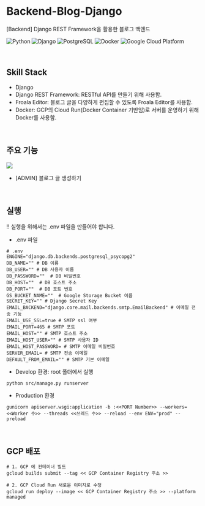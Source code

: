 # Backend-Blog-Django
[Backend] Django REST Framework을 활용한 블로그 백엔드


<p>
  <img alt="Python" src="https://img.shields.io/badge/-Python-3776AB?style=flat-square&logo=Python&logoColor=white" />
  <img alt="Django" src="https://img.shields.io/badge/-Django-092E20?style=flat-square&logo=Django&logoColor=white" />
  <img alt="PostgreSQL" src="https://img.shields.io/badge/-PostgreSQL-4169E1?style=flat-square&logo=PostgreSQL&logoColor=white" />
  <img alt="Docker" src="https://img.shields.io/badge/-Docker-2496ED?style=flat-square&logo=docker&logoColor=white" />
  <img alt="Google Cloud Platform" src="https://img.shields.io/badge/-Google_Cloud_Platform-4285F4?style=flat-square&logo=google-cloud&logoColor=white" />
</p>

<br/>


## Skill Stack

- Django
- Django REST Framework: RESTful API를 만들기 위해 사용함.
- Froala Editor: 블로그 글을 다양하게 편집할 수 있도록 Froala Editor를 사용함.
- Docker: GCP의 Cloud Run(Docker Container 기반임)로 서버를 운영하기 위해 Docker를 사용함.

<br/>


## 주요 기능
<img src="https://firebasestorage.googleapis.com/v0/b/proshare-312907.appspot.com/o/Api.png?alt=media" /><br/>
- [ADMIN] 블로그 글 생성하기
<br/>


## 실행

!! 실행을 위해서는 .env 파일을 만들어야 합니다.

- .env 파일

```
# .env
ENGINE="django.db.backends.postgresql_psycopg2"
DB_NAME="" # DB 이름
DB_USER="" # DB 사용자 이름
DB_PASSWORD=""  # DB 비밀번호
DB_HOST=""  # DB 호스트 주소
DB_PORT=""  # DB 포트 번호
GS_BUCKET_NAME=""  # Google Storage Bucket 이름
SECRET_KEY="" # Django Secret Key
EMAIL_BACKEND="django.core.mail.backends.smtp.EmailBackend" # 이메일 전송 기능
EMAIL_USE_SSL=true # SMTP ssl 여부
EMAIL_PORT=465 # SMTP 포트
EMAIL_HOST="" # SMTP 호스트 주소
EMAIL_HOST_USER="" # SMTP 사용자 ID
EMAIL_HOST_PASSWORD= # SMTP 이메일 비밀번호
SERVER_EMAIL= # SMTP 전송 이메일
DEFAULT_FROM_EMAIL="" # SMTP 기본 이메일
```


- Develop 환경: root 폴더에서 실행

```
python src/manage.py runserver
```


- Production 환경

```
gunicorn apiserver.wsgi:application -b :<<PORT Number>> --workers=<<Worker 수>> --threads <<쓰레드 수>> --reload --env ENV="prod" --preload
```

<br/>

## GCP 배포
```
# 1. GCP 에 컨테이너 빌드
gcloud builds submit --tag << GCP Container Registry 주소 >> 

# 2. GCP Cloud Run 새로운 이미지로 수정
gcloud run deploy --image << GCP Container Registry 주소 >> --platform managed
```
<br/>
